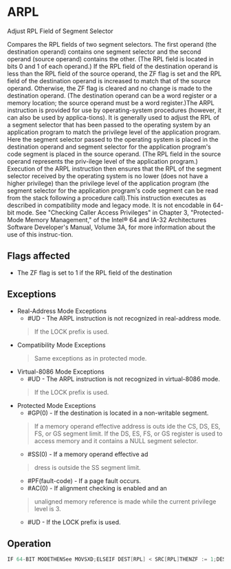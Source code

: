 # ARPL

Adjust RPL Field of Segment Selector

Compares the RPL fields of two segment selectors.
The first operand (the destination operand) contains one segment selector and the second operand (source operand) contains the other.
(The RPL field is located in bits 0 and 1 of each operand.) If the RPL field of the destination operand is less than the RPL field of the source operand, the ZF flag is set and the RPL field of the destination operand is increased to match that of the source operand.
Otherwise, the ZF flag is cleared and no change is made to the destination operand.
(The destination operand can be a word register or a memory location; the source operand must be a word register.)The ARPL instruction is provided for use by operating-system procedures (however, it can also be used by applica-tions).
It is generally used to adjust the RPL of a segment selector that has been passed to the operating system by an application program to match the privilege level of the application program.
Here the segment selector passed to the operating system is placed in the destination operand and segment selector for the application program's code segment is placed in the source operand.
(The RPL field in the source operand represents the priv-ilege level of the application program.) Execution of the ARPL instruction then ensures that the RPL of the segment selector received by the operating system is no lower (does not have a higher privilege) than the privilege level of the application program (the segment selector for the application program's code segment can be read from the stack following a procedure call).This instruction executes as described in compatibility mode and legacy mode.
It is not encodable in 64-bit mode.
See "Checking Caller Access Privileges" in Chapter 3, "Protected-Mode Memory Management," of the Intel® 64 and IA-32 Architectures Software Developer's Manual, Volume 3A, for more information about the use of this instruc-tion.

## Flags affected

- The ZF flag is set to 1 if the RPL field of the destination 

## Exceptions

- Real-Address Mode Exceptions
  - #UD - The ARPL instruction is not recognized in real-address mode.
  > If the LOCK prefix is used.
- Compatibility Mode Exceptions
  > Same exceptions as in protected mode.
- Virtual-8086 Mode Exceptions
  - #UD - The ARPL instruction is not recognized in virtual-8086 mode.
  > If the LOCK prefix is used.
- Protected Mode Exceptions
  - #GP(0) - If the destination is located in a non-writable segment.
  > If a memory operand effective address is outs
  > ide the CS, DS, ES, FS, or GS segment limit.
  > If the DS, ES, FS, or GS register is used to access memory and it contains a NULL segment 
  > selector.
  - #SS(0) - If a memory operand effective ad
  > dress is outside the SS segment limit.
  - #PF(fault-code) - If a page fault occurs.
  - #AC(0) - If alignment checking is enabled and an
  > unaligned memory reference is made while the 
  > current privilege level is 3.
  - #UD - If the LOCK prefix is used.

## Operation

```C
IF 64-BIT MODETHENSee MOVSXD;ELSEIF DEST[RPL] < SRC[RPL]THENZF := 1;DEST[RPL] := SRC[RPL];ELSEZF := 0;FI;FI;
```
